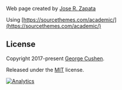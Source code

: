 
Web page created by [Jose R. Zapata](https://joserzapata.github.io/)

Using [https://sourcethemes.com/academic/](https://sourcethemes.com/academic/)

## License

Copyright 2017-present [George Cushen](https://georgecushen.com).

Released under the [MIT](https://github.com/sourcethemes/academic-kickstart/blob/master/LICENSE.md) license.

[![Analytics](https://ga-beacon.appspot.com/UA-78646709-2/academic-kickstart/readme?pixel)](https://github.com/igrigorik/ga-beacon)
